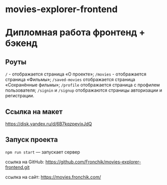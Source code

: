 # movies-explorer-frontend

# Дипломная работа фронтенд + бэкенд

## Роуты

`/` - отображается страница «О проекте»;
`/movies` - отображается страница «Фильмы»;
`/saved-movies` отображается страница «Сохранённые фильмы»;
`/profile` отображается страница с профилем пользователя;
`/signin` и `/signup` отображаются страницы авторизации и регистрации.

## Ссылка на макет

https://disk.yandex.ru/d/6B7kqzpevixJdQ

## Запуск проекта

`npm run start` — запускает сервер

ссылка на GitHub: https://github.com/Fronchik/movies-explorer-frontend.git

ссылка на сайт: https://movies.fronchik.com/
